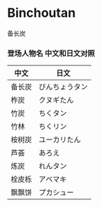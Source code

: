 # Binchoutan
备长炭

### 登场人物名 中文和日文对照

|  中文   | 日文  |
|  ----  | ----  |
| 备长炭  | びんちょうタン |
| 柞炭  | クヌギたん |
| 竹炭  | ちくタン |
| 竹林  | ちくリン |
| 桉树炭  | ユーカリたん |
| 芦荟  | あろえ |
| 炼炭  | れんタン |
| 栓皮栎  | アベマキ |
| 飘飘饼  | プカシュー |